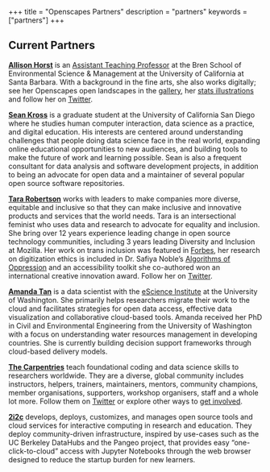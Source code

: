 +++
title = "Openscapes Partners"
description = "partners"
keywords = ["partners"]
+++


## Current Partners

**[Allison Horst](https://www.allisonhorst.com/)** is an [Assistant Teaching Professor](https://bren.ucsb.edu/people/allison-horst) at the Bren School of Environmental Science & Management at the University of California at Santa Barbara. With a background in the fine arts, she also works digitally; see her Openscapes open landscapes in the [gallery](/gallery), her [stats illustrations](https://github.com/allisonhorst/stats-illustrations) and follow her on [Twitter](https://twitter.com/allison_horst). 

**[Sean Kross](https://seankross.com/)** is a graduate student at the University of California San Diego where he studies human computer interaction, data science as a practice, and digital education. His interests are centered around understanding challenges that people doing data science face in the real world, expanding online educational opportunities to new audiences, and building tools to make the future of work and learning possible. Sean is also a frequent consultant for data analysis and software development projects, in addition to being an advocate for open data and a maintainer of several popular open source software repositories.

**[Tara Robertson](https://tararobertson.ca/)** works with leaders to make companies more diverse, equitable and inclusive so that they can make inclusive and innovative products and services that the world needs. Tara is an intersectional feminist who uses data and research to advocate for equality and inclusion. She bring over 12 years experience leading change in open source technology communities, including 3 years leading Diversity and Inclusion at Mozilla. Her work on trans inclusion was featured in [Forbes](https://www.forbes.com/sites/janicegassam/2019/04/28/how-to-support-your-transgender-employees), her research on digitization ethics is included in Dr. Safiya Noble’s [Algorithms of Oppression](https://safiyaunoble.com/research-writing/) and an accessibility toolkit she co-authored won an international creative innovation award. Follow her on [Twitter](https://twitter.com/tararobertson).

**[Amanda Tan](https://escience.washington.edu/people/amanda-tan/)** is a data scientist with the [eScience Institute](https://escience.washington.edu/) at the University of Washington. She primarily helps researchers migrate their work to the cloud and facilitates strategies for open data access, effective data visualization and collaborative cloud-based tools. Amanda received her PhD in Civil and Environmental Engineering from the University of Washington with a focus on understanding water resources management in developing countries. She is currently building decision support frameworks through cloud-based delivery models.

**[The Carpentries](https://carpentries.org/)** teach foundational coding and data science skills to researchers worldwide. They are a diverse, global community includes instructors, helpers, trainers, maintainers, mentors, community champions, member organisations, supporters, workshop organisers, staff and a whole lot more. Follow them on [Twitter](https://twitter.com/thecarpentries/) or explore other ways to [get involved](https://carpentries.org/volunteer/). 

**[2i2c](https://2i2c.org/)** develops, deploys, customizes, and manages open source tools and cloud services for interactive computing in research and education. They deploy community-driven infrastructure, inspired by use-cases such as the UC Berkeley DataHubs and the Pangeo project, that provides easy “one-click-to-cloud” access with Jupyter Notebooks through the web browser designed to reduce the startup burden for new learners. 

<br>

